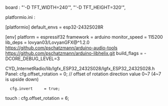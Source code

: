 
board :
      "'-D TFT_WIDTH=240'",
      "'-D TFT_HEIGHT=320'",

platformio.ini :

[platformio]
default_envs = esp32-2432S028R

[env]
platform = espressif32
framework = arduino
monitor_speed = 115200
lib_deps = lovyan03/LovyanGFX@^1.2.0
	https://github.com/pschatzmann/arduino-audio-tools
	https://github.com/pschatzmann/arduino-libhelix.git
build_flags = 
	-DCORE_DEBUG_LEVEL=3


CYD_InternetRadio/lib/lgfx_ESP32_2432S028/lgfx_ESP32_2432S028.h
Panel:
      cfg.offset_rotation  = 0;             // offset of rotation direction value 0~7 (4~7 is upside down)

      cfg.invert     = true;        

touch :
      cfg.offset_rotation = 6;